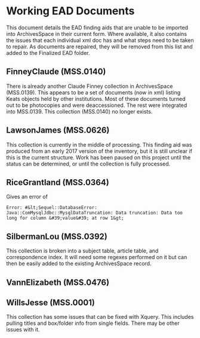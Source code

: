 # Working EAD Documents
This document details the EAD finding aids that are unable to be imported into ArchivesSpace in their current form. Where available, it also contains the issues that each individual xml doc has and what steps need to be taken to repair. As documents are repaired, they will be removed from this list and added to the Finalized EAD folder.

## FinneyClaude (MSS.0140)
There is already another Claude Finney collection in ArchivesSpace (MSS.0139). This appears to be a set of documents (now in xml) listing Keats objects held by other institutions. Most of these documents turned out to be photocopies and were deaccessioned. The rest were integrated into MSS.0139. This collection (MSS.0140) no longer exists.

## LawsonJames (MSS.0626)
This collection is currently in the middle of processing. This finding aid was produced from an early 2017 version of the inventory, but it is still unclear if this is the current structure. Work has been paused on this project until the status can be determined, or until the collection is fully processed.

## RiceGrantland (MSS.0364)
Gives an error of
```
Error: #&lt;Sequel::DatabaseError: Java::ComMysqlJdbc::MysqlDataTruncation: Data truncation: Data too long for column &#39;value&#39; at row 1&gt;
```

## SilbermanLou (MSS.0392)
This collection is broken into a subject table, article table, and correspondence index. It will need some regexes performed on it but can then be easily added to the existing ArchivesSpace record.

## VannElizabeth (MSS.0476)

## WillsJesse (MSS.0001)
This collection has some issues that can be fixed with Xquery. This includes pulling titles and box/folder info from single <unittitle> fields. There may be other issues with it.
